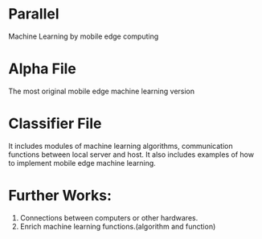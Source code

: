 # Parallel
Machine Learning by mobile edge computing

# Alpha File
The most original mobile edge machine learning version

# Classifier File
It includes modules of machine learning algorithms, communication functions between local server and host.
It also includes examples of how to implement mobile edge machine learning.


# Further Works:
1. Connections between computers or other hardwares.
2. Enrich machine learning functions.(algorithm and function)
